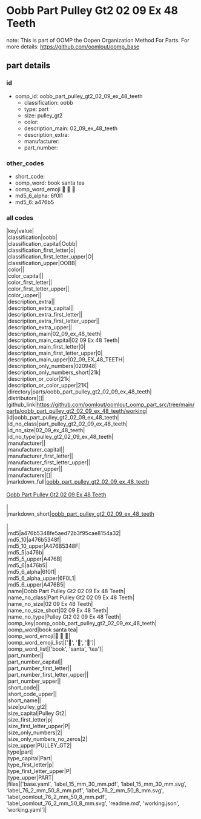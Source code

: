 # Oobb Part Pulley Gt2 02 09 Ex 48 Teeth  

note: This is part of OOMP the Oopen Organization Method For Parts. For more details: https://github.com/oomlout/oomp_base

##  part details





### id
* oomp_id: oobb_part_pulley_gt2_02_09_ex_48_teeth
  * classification: oobb
  * type: part
  * size: pulley_gt2
  * color: 
  * description_main: 02_09_ex_48_teeth
  * description_extra: 
  * manufacturer: 
  * part_number: 

### other_codes
* short_code: 
* oomp_word: book santa tea
* oomp_word_emoji :book: :santa: :tea:
* md5_6_alpha: 6f0l1
* md5_6: a476b5

### all codes 
|key|value|  
|classification|oobb|  
|classification_capital|Oobb|  
|classification_first_letter|o|  
|classification_first_letter_upper|O|  
|classification_upper|OOBB|  
|color||  
|color_capital||  
|color_first_letter||  
|color_first_letter_upper||  
|color_upper||  
|description_extra||  
|description_extra_capital||  
|description_extra_first_letter||  
|description_extra_first_letter_upper||  
|description_extra_upper||  
|description_main|02_09_ex_48_teeth|  
|description_main_capital|02 09 Ex 48 Teeth|  
|description_main_first_letter|0|  
|description_main_first_letter_upper|0|  
|description_main_upper|02_09_EX_48_TEETH|  
|description_only_numbers|020948|  
|description_only_numbers_short|21k|  
|description_or_color|21k|  
|description_or_color_upper|21K|  
|directory|parts/oobb_part_pulley_gt2_02_09_ex_48_teeth|  
|distributors|[]|  
|github_link|https://github.com/oomlout/oomlout_oomp_part_src/tree/main/parts/oobb_part_pulley_gt2_02_09_ex_48_teeth/working|  
|id|oobb_part_pulley_gt2_02_09_ex_48_teeth|  
|id_no_class|part_pulley_gt2_02_09_ex_48_teeth|  
|id_no_size|02_09_ex_48_teeth|  
|id_no_type|pulley_gt2_02_09_ex_48_teeth|  
|manufacturer||  
|manufacturer_capital||  
|manufacturer_first_letter||  
|manufacturer_first_letter_upper||  
|manufacturer_upper||  
|manufacturers|[]|  
|markdown_full|[oobb_part_pulley_gt2_02_09_ex_48_teeth](https://github.com/oomlout/oomlout_oomp_part_src/tree/main/parts/oobb_part_pulley_gt2_02_09_ex_48_teeth/working)<br>[](https://github.com/oomlout/oomlout_oomp_part_src/tree/main/parts/oobb_part_pulley_gt2_02_09_ex_48_teeth/working)<br>[Oobb Part Pulley Gt2 02 09 Ex 48 Teeth](https://github.com/oomlout/oomlout_oomp_part_src/tree/main/parts/oobb_part_pulley_gt2_02_09_ex_48_teeth/working)<br><br>|  
|markdown_short|[oobb_part_pulley_gt2_02_09_ex_48_teeth](https://github.com/oomlout/oomlout_oomp_part_src/tree/main/parts/oobb_part_pulley_gt2_02_09_ex_48_teeth/working)<br><br>|  
|md5|a476b5348fe5aed72b3f95cae8154a32|  
|md5_10|a476b5348f|  
|md5_10_upper|A476B5348F|  
|md5_5|a476b|  
|md5_5_upper|A476B|  
|md5_6|a476b5|  
|md5_6_alpha|6f0l1|  
|md5_6_alpha_upper|6F0L1|  
|md5_6_upper|A476B5|  
|name|Oobb Part Pulley Gt2 02 09 Ex 48 Teeth|  
|name_no_class|Part Pulley Gt2 02 09 Ex 48 Teeth|  
|name_no_size|02 09 Ex 48 Teeth|  
|name_no_size_short|02 09 Ex 48 Teeth|  
|name_no_type|Pulley Gt2 02 09 Ex 48 Teeth|  
|oomp_key|oomp_oobb_part_pulley_gt2_02_09_ex_48_teeth|  
|oomp_word|book santa tea|  
|oomp_word_emoji|:book: :santa: :tea:|  
|oomp_word_emoji_list|[':book:', ':santa:', ':tea:']|  
|oomp_word_list|['book', 'santa', 'tea']|  
|part_number||  
|part_number_capital||  
|part_number_first_letter||  
|part_number_first_letter_upper||  
|part_number_upper||  
|short_code||  
|short_code_upper||  
|short_name||  
|size|pulley_gt2|  
|size_capital|Pulley Gt2|  
|size_first_letter|p|  
|size_first_letter_upper|P|  
|size_only_numbers|2|  
|size_only_numbers_no_zeros|2|  
|size_upper|PULLEY_GT2|  
|type|part|  
|type_capital|Part|  
|type_first_letter|p|  
|type_first_letter_upper|P|  
|type_upper|PART|  
|files|['base.yaml', 'label_15_mm_30_mm.pdf', 'label_15_mm_30_mm.svg', 'label_76_2_mm_50_8_mm.pdf', 'label_76_2_mm_50_8_mm.svg', 'label_oomlout_76_2_mm_50_8_mm.pdf', 'label_oomlout_76_2_mm_50_8_mm.svg', 'readme.md', 'working.json', 'working.yaml']|  
